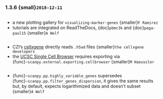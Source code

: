 ### 1.3.6 {small}`2018-12-11`

```{rubric} Major updates
```

- a new plotting gallery for `visualizing-marker-genes` {smaller}`F Ramirez`
- tutorials are integrated on ReadTheDocs, {doc}`pbmc3k` and {doc}`paga-paul15` {smaller}`A Wolf`

```{rubric} Interactive exploration of analysis results through *manifold viewers*
```

- CZI’s [cellxgene] directly reads `.h5ad` files {smaller}`the cellxgene developers`
- the [UCSC Single Cell Browser] requires exporting via {func}`~scanpy.external.exporting.cellbrowser` {smaller}`M Haeussler`

```{rubric} Code design
```

- {func}`~scanpy.pp.highly_variable_genes` supersedes {func}`~scanpy.pp.filter_genes_dispersion`, it gives the same results but, by default, expects logarithmized data and doesn’t subset {smaller}`A Wolf`

[cellxgene]: https://github.com/chanzuckerberg/cellxgene
[ucsc single cell browser]: https://github.com/maximilianh/cellBrowser
